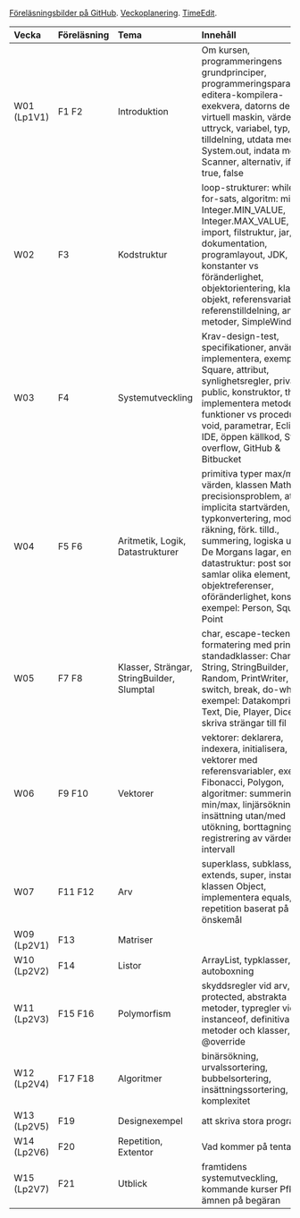 [Föreläsningsbilder på GitHub]. [Veckoplanering]. [TimeEdit].

| Vecka         | Föreläsning | Tema  | Innehåll   | Ankboken |
|:--------------|:------------|:------|:-----------|:---------|
| W01 (Lp1V1)   | F1 F2       | Introduktion | Om kursen, programmeringens grundprinciper, programmeringsparadigmer, editera-kompilera-exekvera, datorns delar, virtuell maskin, värde, uttryck, variabel, typ, tilldelning, utdata med System.out, indata med Scanner, alternativ, if, else, true, false | 1, 3.1-3.3, 5.1-5.3, 6.1-6.2, 7.1, 7.3 |
| W02           | F3         | Kodstruktur | loop-strukturer: while-sats, for-sats, algoritm: min/max, Integer.MIN_VALUE, Integer.MAX_VALUE, Paket, import, filstruktur, jar, dokumentation, programlayout, JDK, konstanter vs föränderlighet, objektorientering, klasser,  objekt, referensvariabler, referenstilldelning, anropa metoder, SimpleWindow | 2.1-2.6, 4, 5.4, 7.2, 7.5-7.6, 7.8-7.9 |
| W03           | F4        | Systemutveckling | Krav-design-test, specifikationer, använda vs implementera, exempel: Square, attribut, synlighetsregler, private, public, konstruktor, this, implementera metoder, funktioner vs procedurer, void, parametrar, Eclipse IDE, öppen källkod, Stack overflow, GitHub & Bitbucket | 2.7-2.10, 3.3-3.12 |
| W04           | F5 F6       | Aritmetik, Logik, Datastrukturer  | primitiva typer max/min-värden, klassen Math, precisionsproblem, attribut, implicita startvärden, typkonvertering, modulo-räkning, förk. tilld., summering, logiska uttryck, De Morgans lagar, enkel datastruktur: post som samlar olika element, delade objektreferenser, oföränderlighet, konstanter, exempel: Person, Square Point | 3.1-3.9, 5, 6.1-6.4, 7.2, 7.5 |
| W05           | F7 F8       | Klasser, Strängar, StringBuilder, Slumptal |  char, escape-tecken, formatering med printf, standadklasser: Character, String, StringBuilder, Random, PrintWriter, satser: switch, break, do-while, exempel: Datakomprimering, Text, Die, Player, DiceGame, skriva strängar till fil | 11, 7.9, 6.10, 7.7, 7.4, 7.12  |
| W06           | F9 F10      | Vektorer | vektorer: deklarera, indexera, initialisera, vektorer med referensvariabler, exempel: Fibonacci, Polygon, algoritmer: summering, min/max, linjärsökning, insättning utan/med utökning, borttagning, registrering av värden och intervall | 8 |
| W07           | F11 F12     | Arv | superklass, subklass, extends, super, instanceof, klassen Object,  implementera equals, repetition baserat på önskemål | 9.1, 9.3, 9.7-9.9, 11.2, 12.6|
| W09 (Lp2V1)   | F13         | Matriser |  | Kapitel 8.6-8.7 |
| W10 (Lp2V2)   | F14         | Listor | ArrayList, typklasser, autoboxning | 12 |
| W11 (Lp2V3)   | F15 F16     | Polymorfism | skyddsregler vid arv, protected, abstrakta metoder, typregler vid arv, instanceof, definitiva metoder och klasser, @override| 9.2, 9.4-9.6, 9.10 |
| W12 (Lp2V4)   | F17 F18     | Algoritmer | binärsökning, urvalssortering, bubbelsortering, insättningssortering, komplexitet | 7.7, 8 |
| W13 (Lp2V5)   | F19         | Designexempel | att skriva stora program | 9, 10, 13   |
| W14 (Lp2V6)   | F20         | Repetition, Extentor | Vad kommer på tentan? | 1-13, A, B, C |
| W15 (Lp2V7)   | F21         | Utblick | framtidens systemutveckling, kommande kurser Pfk m.fl., ämnen på begäran | (14-16) |

[Föreläsningsbilder på GitHub]: https://github.com/bjornregnell/lth-eda016-2015/tree/master/lectures/notes
[TimeEdit]: http://cs.lth.se/eda016/schema   
[Veckoplanering]: http://cs.lth.se/eda016/veckoplanering
